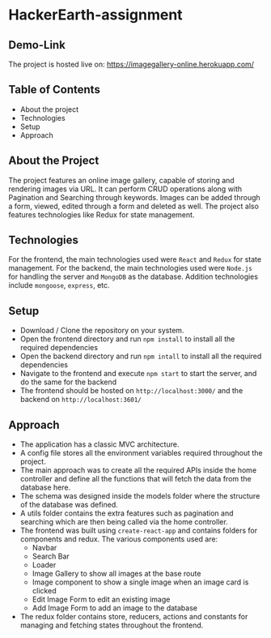 # HackerEarth-assignment

## Demo-Link
The project is hosted live on: https://imagegallery-online.herokuapp.com/

## Table of Contents
- About the project
- Technologies
- Setup
- Approach

## About the Project
The project features an online image gallery, capable of storing and rendering images via URL. It can perform CRUD operations along with Pagination and Searching through keywords. Images can be added through a form, viewed, edited through a form and deleted as well. The project also features technologies like Redux for state management.

## Technologies
For the frontend, the main technologies used were `React` and `Redux` for state management. For the backend, the main technologies used were `Node.js` for handling the server and `MongoDB` as the database. Addition technologies include `mongoose`, `express`, etc.

## Setup
- Download / Clone the repository on your system.
- Open the frontend directory and run `npm install` to install all the required dependencies
- Open the backend directory and run `npm intall` to install all the required dependencies
- Navigate to the frontend and execute `npm start` to start the server, and do the same for the backend
- The frontend should be hosted on `http://localhost:3000/` and the backend on `http://localhost:3601/`

## Approach
- The application has a classic MVC architecture.
- A config file stores all the environment variables required throughout the project.
- The main approach was to create all the required APIs inside the home controller and define all the functions that will fetch the data from the database here.
- The schema was designed inside the models folder where the structure of the database was defined.
- A utils folder contains the extra features such as pagination and searching which are then being called via the home controller.
- The frontend was built using `create-react-app` and contains folders for components and redux. The various components used are:
  - Navbar
  - Search Bar
  - Loader
  - Image Gallery to show all images at the base route
  - Image component to show a single image when an image card is clicked
  - Edit Image Form to edit an existing image
  - Add Image Form to add an image to the database
- The redux folder contains store, reducers, actions and constants for managing and fetching states throughout the frontend.

